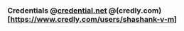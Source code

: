 ### Credentials @[credential.net](https://www.credential.net/profile/shashankvm133/wallet) @(credly.com)[https://www.credly.com/users/shashank-v-m]




